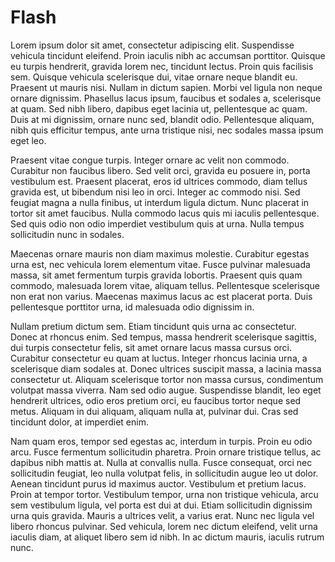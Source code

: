 # Flash 

Lorem ipsum dolor sit amet, consectetur adipiscing elit. Suspendisse vehicula tincidunt eleifend. Proin iaculis nibh ac accumsan porttitor. Quisque eu turpis hendrerit, gravida lorem nec, tincidunt lectus. Proin quis facilisis sem. Quisque vehicula scelerisque dui, vitae ornare neque blandit eu. Praesent ut mauris nisi. Nullam in dictum sapien. Morbi vel ligula non neque ornare dignissim. Phasellus lacus ipsum, faucibus et sodales a, scelerisque at quam. Sed nibh libero, dapibus eget lacinia ut, pellentesque ac quam. Duis at mi dignissim, ornare nunc sed, blandit odio. Pellentesque aliquam, nibh quis efficitur tempus, ante urna tristique nisi, nec sodales massa ipsum eget leo.

Praesent vitae congue turpis. Integer ornare ac velit non commodo. Curabitur non faucibus libero. Sed velit orci, gravida eu posuere in, porta vestibulum est. Praesent placerat, eros id ultrices commodo, diam tellus gravida est, ut bibendum nisi leo in orci. Integer ac commodo nisi. Sed feugiat magna a nulla finibus, ut interdum ligula dictum. Nunc placerat in tortor sit amet faucibus. Nulla commodo lacus quis mi iaculis pellentesque. Sed quis odio non odio imperdiet vestibulum quis at urna. Nulla tempus sollicitudin nunc in sodales.

Maecenas ornare mauris non diam maximus molestie. Curabitur egestas urna est, nec vehicula lorem elementum vitae. Fusce pulvinar malesuada massa, sit amet fermentum turpis gravida lobortis. Praesent quis quam commodo, malesuada lorem vitae, aliquam tellus. Pellentesque scelerisque non erat non varius. Maecenas maximus lacus ac est placerat porta. Duis pellentesque porttitor urna, id malesuada odio dignissim in.

Nullam pretium dictum sem. Etiam tincidunt quis urna ac consectetur. Donec at rhoncus enim. Sed tempus, massa hendrerit scelerisque sagittis, dui turpis consectetur felis, sit amet ornare lacus massa cursus orci. Curabitur consectetur eu quam at luctus. Integer rhoncus lacinia urna, a scelerisque diam sodales at. Donec ultrices suscipit massa, a lacinia massa consectetur ut. Aliquam scelerisque tortor non massa cursus, condimentum volutpat massa viverra. Nam sed odio augue. Suspendisse blandit, leo eget hendrerit ultrices, odio eros pretium orci, eu faucibus tortor neque sed metus. Aliquam in dui aliquam, aliquam nulla at, pulvinar dui. Cras sed tincidunt dolor, at imperdiet enim.

Nam quam eros, tempor sed egestas ac, interdum in turpis. Proin eu odio arcu. Fusce fermentum sollicitudin pharetra. Proin ornare tristique tellus, ac dapibus nibh mattis at. Nulla at convallis nulla. Fusce consequat, orci nec sollicitudin feugiat, leo nulla volutpat felis, in sollicitudin augue leo ut dolor. Aenean tincidunt purus id maximus auctor. Vestibulum et pretium lacus. Proin at tempor tortor. Vestibulum tempor, urna non tristique vehicula, arcu sem vestibulum ligula, vel porta est dui at dui. Etiam sollicitudin dignissim urna quis gravida. Mauris a ultrices velit, a varius erat. Nunc nec ligula vel libero rhoncus pulvinar. Sed vehicula, lorem nec dictum eleifend, velit urna iaculis diam, at aliquet libero sem id nibh. In ac dictum mauris, iaculis rutrum nunc.
